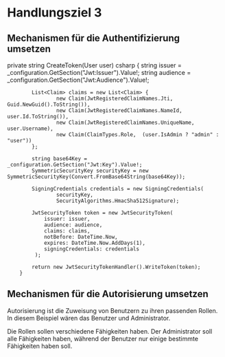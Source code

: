 # Handlungsziel 3
## Mechanismen für die Authentifizierung umsetzen
private string CreateToken(User user)
csharp
        {
            string issuer = _configuration.GetSection("Jwt:Issuer").Value!;
            string audience = _configuration.GetSection("Jwt:Audience").Value!;

            List<Claim> claims = new List<Claim> {
                    new Claim(JwtRegisteredClaimNames.Jti, Guid.NewGuid().ToString()),
                    new Claim(JwtRegisteredClaimNames.NameId, user.Id.ToString()),
                    new Claim(JwtRegisteredClaimNames.UniqueName, user.Username),
                    new Claim(ClaimTypes.Role,  (user.IsAdmin ? "admin" : "user"))
            };

            string base64Key = _configuration.GetSection("Jwt:Key").Value!;
            SymmetricSecurityKey securityKey = new SymmetricSecurityKey(Convert.FromBase64String(base64Key));

            SigningCredentials credentials = new SigningCredentials(
                    securityKey,
                    SecurityAlgorithms.HmacSha512Signature);

            JwtSecurityToken token = new JwtSecurityToken(
                issuer: issuer,
                audience: audience,
                claims: claims,
                notBefore: DateTime.Now,
                expires: DateTime.Now.AddDays(1),
                signingCredentials: credentials
             );

            return new JwtSecurityTokenHandler().WriteToken(token);
        }



## Mechanismen für die Autorisierung umsetzen
Autorisierung ist die Zuweisung von Benutzern zu ihren passenden Rollen. 
In diesem Beispiel wären das Benutzer und Administrator. 

Die Rollen sollen verschiedene Fähigkeiten haben. Der Administrator soll alle Fähigkeiten haben, während der Benutzer nur einige bestimmte Fähigkeiten haben soll. 
